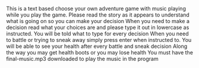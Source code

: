 This is a text based choose your own adventure game with music playing while you play the game.
Please read the story as it appears to understand what is going on so you can make your decision
When you need to make a decision read what your choices are and please type it out in lowercase as instructed.
You will be told what to type for every decision 
When you need to battle or trying to sneak away simply press enter when instructed to.
You will be able to see your health after every battle and sneak decision 
Along the way you may get health boots or you may lose health
You must have the final-music.mp3  downloaded to play the music in the program